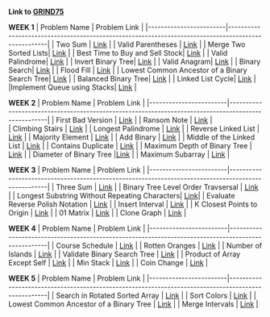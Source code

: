 **Link to [GRIND75](https://www.techinterviewhandbook.org/grind75)**

**WEEK 1**
| Problem Name           | Problem Link                                                                                       |
|------------------------|----------------------------------------------------------------------------------------------------|
| Two Sum                | [Link](https://leetcode.com/problems/two-sum/)                                                     |
| Valid Parentheses      | [Link](https://leetcode.com/problems/valid-parentheses/)                                           |
| Merge Two Sorted Lists| [Link](https://leetcode.com/problems/merge-two-sorted-lists/description/)                           |
| Best Time to Buy and Sell Stock| [Link](https://leetcode.com/problems/best-time-to-buy-and-sell-stock/description/)         |
| Valid Palindrome| [Link](https://leetcode.com/problems/valid-palindrome/)         |
| Invert Binary Tree| [Link](https://leetcode.com/problems/invert-binary-tree/)         |
| Valid Anagram| [Link](https://leetcode.com/problems/valid-anagram/)         |
| Binary Search| [Link](https://leetcode.com/problems/binary-search/)         |
| Flood Fill | [Link](https://leetcode.com/problems/flood-fill/)         |
| Lowest Common Ancestor of a Binary Search Tree| [Link](https://leetcode.com/problems/lowest-common-ancestor-of-a-binary-search-tree/)         |
| Balanced Binary Tree| [Link](https://leetcode.com/problems/balanced-binary-tree/)         |
| Linked List Cycle| [Link](https://leetcode.com/problems/linked-list-cycle/)         |
|Implement Queue using Stacks| [Link](https://leetcode.com/problems/implement-queue-using-stacks/)         |

**WEEK 2**
| Problem Name           | Problem Link                                                                                       |
|------------------------|----------------------------------------------------------------------------------------------------|
| First Bad Version                | [Link](https://leetcode.com/problems/first-bad-version/description/)                     |
| Ransom Note                  | [Link](https://leetcode.com/problems/ransom-note/description/)                               |   
| Climbing Stairs              | [Link](https://leetcode.com/problems/climbing-stairs/)                                       |
|  Longest Palindrome          | [Link](https://leetcode.com/problems/longest-palindrome/description/)                        |
| Reverse Linked List          | [Link](https://leetcode.com/problems/reverse-linked-list/description/)                       |
| Majority Element             | [Link](https://leetcode.com/problems/majority-element/description/)                          |
| Add Binary                   |  [Link](https://leetcode.com/problems/add-binary/description/)                               |
| Middle of the Linked List    |  [Link](https://leetcode.com/problems/middle-of-the-linked-list/)                            |
| Contains Duplicate    |  [Link](https://leetcode.com/problems/contains-duplicate/description/)                              |
| Maximum Depth of Binary Tree   |  [Link](https://leetcode.com/problems/maximum-depth-of-binary-tree/description/)           |
| Diameter of Binary Tree        |[Link](https://leetcode.com/problems/diameter-of-binary-tree/description/)                  |
| Maximum Subarray               | [Link](https://leetcode.com/problems/maximum-subarray/description/)                        |

**WEEK 3**
| Problem Name           | Problem Link                                                                                       |
|------------------------|----------------------------------------------------------------------------------------------------|
| Three Sum                | [Link](https://leetcode.com/problems/3sum/description/)                                          |
| Binary Tree Level Order Travsersal | [Link](https://leetcode.com/problems/binary-tree-level-order-traversal/description/)   |
| Longest Substring Without Repeating Characters| [Link](https://leetcode.com/problems/longest-substring-without-repeating-characters/description/)|
| Evaluate Reverse Polish Notation | [Link](https://leetcode.com/problems/evaluate-reverse-polish-notation/description/)       |
| Insert Interval | [Link](https://leetcode.com/problems/insert-interval/description/)                                         |
| K Closest Points to Origin | [Link](https://leetcode.com/problems/k-closest-points-to-origin/description/)                   |
| 01 Matrix | [Link](https://leetcode.com/problems/01-matrix/description/)                                                     |
| Clone Graph | [Link](https://leetcode.com/problems/clone-graph/)                                                             |

**WEEK 4**
| Problem Name           | Problem Link                                                                                       |
|------------------------|----------------------------------------------------------------------------------------------------|
| Course Schedule | [Link](https://leetcode.com/problems/course-schedule/description/)                                        |
| Rotten Oranges | [Link](https://leetcode.com/problems/rotting-oranges/description/)                                         |
| Number of Islands | [Link](https://leetcode.com/problems/number-of-islands/description/)                                    |
| Validate Binary Search Tree | [Link](https://leetcode.com/problems/validate-binary-search-tree/description/)                |
| Product of Array Except Self | [Link](https://leetcode.com/problems/product-of-array-except-self/description/)              |
| Min Stack                 | [Link](https://leetcode.com/problems/min-stack/description/)                                    |
| Coin Change                 | [Link](https://leetcode.com/problems/coin-change/description/)                                |


**WEEK 5**
| Problem Name           | Problem Link                                                                                       |
|------------------------|----------------------------------------------------------------------------------------------------|
| Search in Rotated Sorted Array | [Link](https://leetcode.com/problems/search-in-rotated-sorted-array/description/)          |
| Sort Colors            | [Link](https://leetcode.com/problems/sort-colors/description/)                                     |
| Lowest Common Ancestor of a Binary Tree | [Link](https://leetcode.com/problems/lowest-common-ancestor-of-a-binary-tree/description/) |
| Merge Intervals        | [Link](https://leetcode.com/problems/merge-intervals/description/)                                 |



